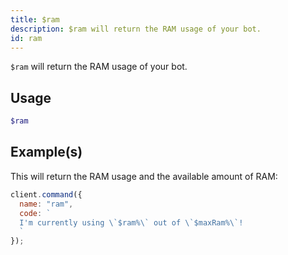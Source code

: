 ```yaml
---
title: $ram
description: $ram will return the RAM usage of your bot.
id: ram
---
```


`$ram` will return the RAM usage of your bot.

## Usage

```php
$ram
```

## Example(s)

This will return the RAM usage and the available amount of RAM:

```javascript
client.command({
  name: "ram",
  code: `
  I'm currently using \`$ram%\` out of \`$maxRam%\`!
  `
});
```
